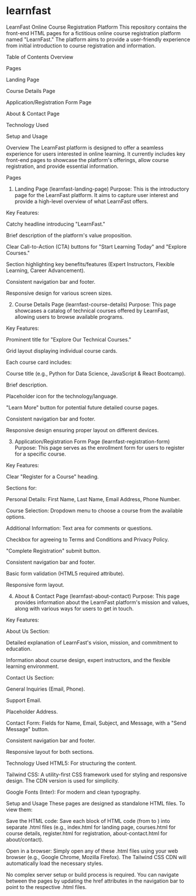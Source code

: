 # learnfast
LearnFast Online Course Registration Platform
This repository contains the front-end HTML pages for a fictitious online course registration platform named "LearnFast." The platform aims to provide a user-friendly experience from initial introduction to course registration and information.

Table of Contents
Overview

Pages

Landing Page

Course Details Page

Application/Registration Form Page

About & Contact Page

Technology Used

Setup and Usage

Overview
The LearnFast platform is designed to offer a seamless experience for users interested in online learning. It currently includes key front-end pages to showcase the platform's offerings, allow course registration, and provide essential information.

Pages
1. Landing Page (learnfast-landing-page)
Purpose: This is the introductory page for the LearnFast platform. It aims to capture user interest and provide a high-level overview of what LearnFast offers.

Key Features:

Catchy headline introducing "LearnFast."

Brief description of the platform's value proposition.

Clear Call-to-Action (CTA) buttons for "Start Learning Today" and "Explore Courses."

Section highlighting key benefits/features (Expert Instructors, Flexible Learning, Career Advancement).

Consistent navigation bar and footer.

Responsive design for various screen sizes.

2. Course Details Page (learnfast-course-details)
Purpose: This page showcases a catalog of technical courses offered by LearnFast, allowing users to browse available programs.

Key Features:

Prominent title for "Explore Our Technical Courses."

Grid layout displaying individual course cards.

Each course card includes:

Course title (e.g., Python for Data Science, JavaScript & React Bootcamp).

Brief description.

Placeholder icon for the technology/language.

"Learn More" button for potential future detailed course pages.

Consistent navigation bar and footer.

Responsive design ensuring proper layout on different devices.

3. Application/Registration Form Page (learnfast-registration-form)
Purpose: This page serves as the enrollment form for users to register for a specific course.

Key Features:

Clear "Register for a Course" heading.

Sections for:

Personal Details: First Name, Last Name, Email Address, Phone Number.

Course Selection: Dropdown menu to choose a course from the available options.

Additional Information: Text area for comments or questions.

Checkbox for agreeing to Terms and Conditions and Privacy Policy.

"Complete Registration" submit button.

Consistent navigation bar and footer.

Basic form validation (HTML5 required attribute).

Responsive form layout.

4. About & Contact Page (learnfast-about-contact)
Purpose: This page provides information about the LearnFast platform's mission and values, along with various ways for users to get in touch.

Key Features:

About Us Section:

Detailed explanation of LearnFast's vision, mission, and commitment to education.

Information about course design, expert instructors, and the flexible learning environment.

Contact Us Section:

General Inquiries (Email, Phone).

Support Email.

Placeholder Address.

Contact Form: Fields for Name, Email, Subject, and Message, with a "Send Message" button.

Consistent navigation bar and footer.

Responsive layout for both sections.

Technology Used
HTML5: For structuring the content.

Tailwind CSS: A utility-first CSS framework used for styling and responsive design. The CDN version is used for simplicity.

Google Fonts (Inter): For modern and clean typography.

Setup and Usage
These pages are designed as standalone HTML files. To view them:

Save the HTML code: Save each block of HTML code (from <!DOCTYPE html> to </html>) into separate .html files (e.g., index.html for landing page, courses.html for course details, register.html for registration, about-contact.html for about/contact).

Open in a browser: Simply open any of these .html files using your web browser (e.g., Google Chrome, Mozilla Firefox). The Tailwind CSS CDN will automatically load the necessary styles.

No complex server setup or build process is required. You can navigate between the pages by updating the href attributes in the navigation bar to point to the respective .html files.
